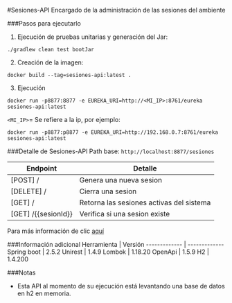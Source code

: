 #Sesiones-API
Encargado de la administración de las sesiones del ambiente

###Pasos para ejecutarlo
1. Ejecución de pruebas unitarias y generación del Jar:
```
./gradlew clean test bootJar
```
2. Creación de la imagen:
```
docker build --tag=sesiones-api:latest .
```
3. Ejecución
```
docker run -p8877:8877 -e EUREKA_URI=http://<MI_IP>:8761/eureka sesiones-api:latest
```
`<MI_IP>`= Se refiere a la ip, por ejemplo:
```
docker run -p8877:p8877 -e EUREKA_URI=http://192.168.0.7:8761/eureka sesiones-api:latest
```

###Detalle de Sesiones-API
Path base: `http://localhost:8877/sesiones`

Endpoint  | Detalle
------------- | -------------
[POST] /  | Genera una nueva sesion
[DELETE] /  | Cierra una sesion
[GET] /  | Retorna las sesiones activas del sistema
[GET] /{{sesionId}}  | Verifica si una sesion existe

Para más información de clic [aquí](http://localhost:8877/docs)

###Información adicional
Herramienta  | Versión
------------- | -------------
Spring boot  | 2.5.2
Unirest  | 1.4.9
Lombok  | 1.18.20
OpenApi   | 1.5.9
H2   | 1.4.200

###Notas
* Esta API al momento de su ejecución está levantando una base de datos en h2 en memoria.